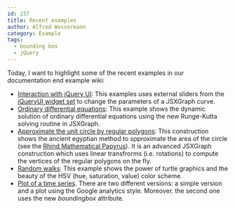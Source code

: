 ```yaml
---
id: 237
title: Recent examples
author: Alfred Wassermann
category: Example
tags:
  - bounding box
  - jQuery
---
```

Today, I want to highlight some of the recent examples in our documentation end example wiki:

  * [Interaction with jQuery UI](http://jsxgraph.uni-bayreuth.de/wiki/index.php/Circles_on_circles): This examples uses external sliders from the [jQueryUI widget set](http://jqueryui.com) to change the parameters of a JSXGraph curve.
  * [Ordinary differential equations](http://jsxgraph.uni-bayreuth.de/wiki/index.php/Predator-Prey_equations): This example shows the dynamic solution of ordinary differential equations using the new Runge-Kutta solving routine in JSXGraph.
  * [Approximate the unit circle by regular polygons](http://jsxgraph.uni-bayreuth.de/wiki/index.php/Circle_approximation): This construction shows the ancient egyptian method to spproximate the area of the circle (see the [Rhind Mathematical Papyrus](http://en.wikipedia.org/wiki/Rhind_Mathematical_Papyrus)). It is an advanced JSXGraph construction which uses linear transfrorms (i.e. rotations) to compute the vertices of the regular polygons on the fly.
* [Random walks](http://jsxgraph.uni-bayreuth.de/wiki/index.php/Random_walks): This example shows the power of turtle graphics and the beauty of the HSV (hue, saturation, value) color scheme. 
* [Plot of a time series](http://jsxgraph.uni-bayreuth.de/wiki/index.php/Time_series). There are two different versions: a simple version and a plot using the Google analytics style. Moreover. the second one uses the new _boundingbox_ attribute.